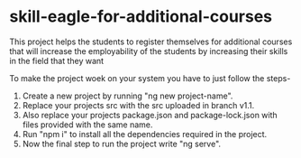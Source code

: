 # skill-eagle-for-additional-courses
This project helps the students to register themselves for additional courses that will increase the employability of the students by increasing their skills in the field that they want


To make the project woek on your system you have to just follow the steps-
1) Create a new project by running "ng new project-name".
2) Replace your projects src with the src uploaded in branch v1.1.
3) Also replace your projects package.json and package-lock.json with files provided with the same name.
4) Run "npm i" to install all the dependencies required in the project.
5) Now the final step to run the project write "ng serve".
